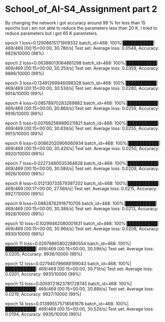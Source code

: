 # School_of_AI-S4_Assignment part 2

By changing the network i got accuracy around 99 % for less than 15 epochs but i am not able to reduce the parameters less than 20 K. I tried to reduce parameters but i got 65 K parameters.

epoch 1
loss=0.12908615171909332 batch_id=468: 100%|██████████| 469/469 [00:15<00:00, 30.78it/s]
Test set: Average loss: 0.0548, Accuracy: 9829/10000 (98%)

epoch 2
loss=0.06388013064861298 batch_id=468: 100%|██████████| 469/469 [00:15<00:00, 30.25it/s]
Test set: Average loss: 0.0359, Accuracy: 9886/10000 (99%)

epoch 3
loss=0.13491269946098328 batch_id=468: 100%|██████████| 469/469 [00:15<00:00, 30.53it/s]
Test set: Average loss: 0.0280, Accuracy: 9914/10000 (99%)

epoch 4
loss=0.08578970283269882 batch_id=468: 100%|██████████| 469/469 [00:15<00:00, 30.86it/s]
Test set: Average loss: 0.0259, Accuracy: 9916/10000 (99%)

epoch 5
loss=0.007692589890211821 batch_id=468: 100%|██████████| 469/469 [00:15<00:00, 30.63it/s]
Test set: Average loss: 0.0255, Accuracy: 9913/10000 (99%)

epoch 6
loss=0.00862020906060934 batch_id=468: 100%|██████████| 469/469 [00:15<00:00, 30.42it/s]
Test set: Average loss: 0.0250, Accuracy: 9920/10000 (99%)

epoch 7
loss=0.02273480035364628 batch_id=468: 100%|██████████| 469/469 [00:15<00:00, 30.58it/s]
Test set: Average loss: 0.0209, Accuracy: 9926/10000 (99%)

epoch 8
loss=0.012130733579397202 batch_id=468: 100%|██████████| 469/469 [00:17<00:00, 27.56it/s]
Test set: Average loss: 0.0215, Accuracy: 9927/10000 (99%)

epoch 9
loss=0.08828762918710709 batch_id=468: 100%|██████████| 469/469 [00:15<00:00, 30.38it/s]
Test set: Average loss: 0.0213, Accuracy: 9928/10000 (99%)

epoch 10
loss=0.10299462080001831 batch_id=468: 100%|██████████| 469/469 [00:15<00:00, 30.96it/s]
Test set: Average loss: 0.0208, Accuracy: 9930/10000 (99%)

epoch 11
loss=0.029788658022880554 batch_id=468: 100%|██████████| 469/469 [00:15<00:00, 30.59it/s]
Test set: Average loss: 0.0205, Accuracy: 9936/10000 (99%)

epoch 12
loss=0.027940796688199043 batch_id=468: 100%|██████████| 469/469 [00:15<00:00, 30.71it/s]
Test set: Average loss: 0.0201, Accuracy: 9931/10000 (99%)

epoch 13
loss=0.0059721823781728745 batch_id=468: 100%|██████████| 469/469 [00:15<00:00, 30.88it/s]
Test set: Average loss: 0.0219, Accuracy: 9927/10000 (99%)

epoch 14
loss=0.013995575718581676 batch_id=468: 100%|██████████| 469/469 [00:15<00:00, 30.52it/s]
Test set: Average loss: 0.0194, Accuracy: 9935/10000 (99%)

